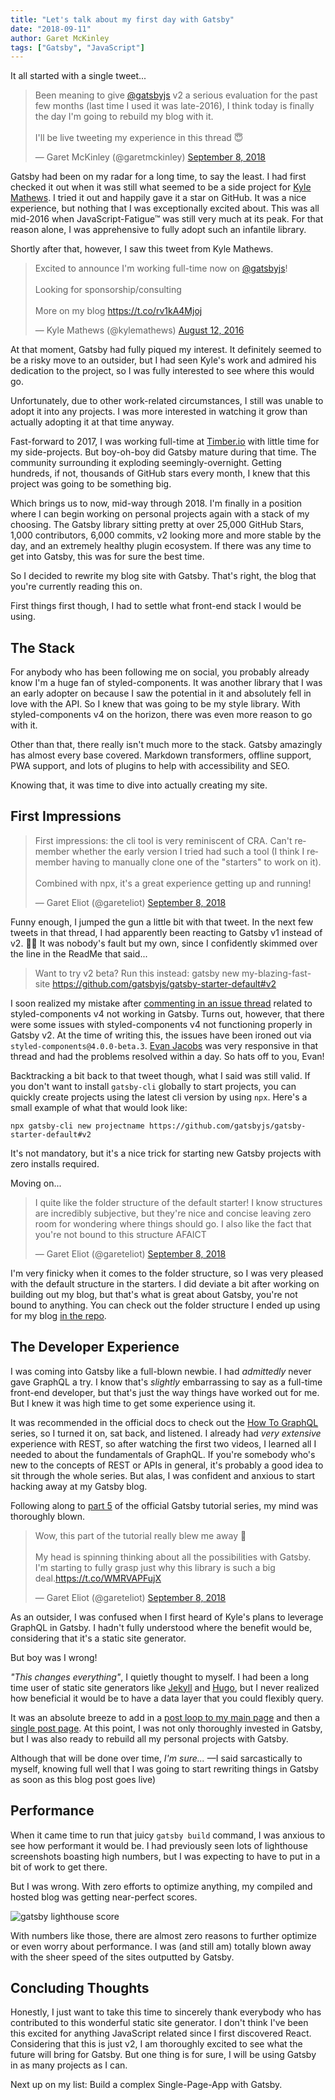 ```yaml
---
title: "Let's talk about my first day with Gatsby"
date: "2018-09-11"
author: Garet McKinley
tags: ["Gatsby", "JavaScript"]
---
```


It all started with a single tweet...

<blockquote class="twitter-tweet" data-lang="en"><p lang="en" dir="ltr">Been meaning to give <a href="https://twitter.com/gatsbyjs?ref_src=twsrc%5Etfw">@gatsbyjs</a> v2 a serious evaluation for the past few months (last time I used it was late-2016), I think today is finally the day I&#39;m going to rebuild my blog with it.<br><br>I&#39;ll be live tweeting my experience in this thread 😇</p>&mdash; Garet McKinley (@garetmckinley) <a href="https://twitter.com/garetmckinley/status/1038509605477867525?ref_src=twsrc%5Etfw">September 8, 2018</a></blockquote>

Gatsby had been on my radar for a long time, to say the least. I had first checked it out when it was still what seemed to be a side project for [Kyle Mathews](https://twitter.com/kylemathews). I tried it out and happily gave it a star on GitHub. It was a nice experience, but nothing that I was exceptionally excited about. This was all mid-2016 when JavaScript-Fatigue™ was still very much at its peak. For that reason alone, I was apprehensive to fully adopt such an infantile library.

Shortly after that, however, I saw this tweet from Kyle Mathews.

<blockquote class="twitter-tweet" data-lang="en"><p lang="en" dir="ltr">Excited to announce I&#39;m working full-time now on <a href="https://twitter.com/gatsbyjs?ref_src=twsrc%5Etfw">@gatsbyjs</a>!<br><br>Looking for sponsorship/consulting<br><br>More on my blog <a href="https://t.co/rv1kA4Mjoj">https://t.co/rv1kA4Mjoj</a></p>&mdash; Kyle Mathews (@kylemathews) <a href="https://twitter.com/kylemathews/status/764162167536889856?ref_src=twsrc%5Etfw">August 12, 2016</a></blockquote>

At that moment, Gatsby had fully piqued my interest. It definitely seemed to be a risky move to an outsider, but I had seen Kyle's work and admired his dedication to the project, so I was fully interested to see where this would go.

Unfortunately, due to other work-related circumstances, I still was unable to adopt it into any projects. I was more interested in watching it grow than actually adopting it at that time anyway.

Fast-forward to 2017, I was working full-time at [Timber.io](https://timber.io) with little time for my side-projects. But boy-oh-boy did Gatsby mature during that time. The community surrounding it exploding seemingly-overnight. Getting hundreds, if not, thousands of GitHub stars every month, I knew that this project was going to be something big.

Which brings us to now, mid-way through 2018. I'm finally in a position where I can begin working on personal projects again with a stack of my choosing. The Gatsby library sitting pretty at over 25,000 GitHub Stars, 1,000 contributors, 6,000 commits, v2 looking more and more stable by the day, and an extremely healthy plugin ecosystem. If there was any time to get into Gatsby, this was for sure the best time.

So I decided to rewrite my blog site with Gatsby. That's right, the blog that you're currently reading this on.

First things first though, I had to settle what front-end stack I would be using.

## The Stack

For anybody who has been following me on social, you probably already know I'm a huge fan of styled-components. It was another library that I was an early adopter on because I saw the potential in it and absolutely fell in love with the API. So I knew that was going to be my style library. With styled-components v4 on the horizon, there was even more reason to go with it.

Other than that, there really isn't much more to the stack. Gatsby amazingly has almost every base covered. Markdown transformers, offline support, PWA support, and lots of plugins to help with accessibility and SEO.

Knowing that, it was time to dive into actually creating my site.

## First Impressions

<blockquote class="twitter-tweet" data-conversation="none" data-lang="en"><p lang="en" dir="ltr">First impressions: the cli tool is very reminiscent of CRA. Can&#39;t remember whether the early version I tried had such a tool (I think I remember having to manually clone one of the &quot;starters&quot; to work on it).<br><br>Combined with npx, it&#39;s a great experience getting up and running!</p>&mdash; Garet Eliot (@gareteliot) <a href="https://twitter.com/gareteliot/status/1038515302483550215?ref_src=twsrc%5Etfw">September 8, 2018</a></blockquote>

Funny enough, I jumped the gun a little bit with that tweet. In the next few tweets in that thread, I had apparently been reacting to Gatsby v1 instead of v2. :man_facepalming: It was nobody's fault but my own, since I confidently skimmed over the line in the ReadMe that said...

> Want to try v2 beta? Run this instead: gatsby new my-blazing-fast-site https://github.com/gatsbyjs/gatsby-starter-default#v2

I soon realized my mistake after [commenting in an issue thread](https://github.com/gatsbyjs/gatsby/issues/7897#issuecomment-419673892) related to styled-components v4 not working in Gatsby. Turns out, however, that there were some issues with styled-components v4 not functioning properly in Gatsby v2. At the time of writing this, the issues have been ironed out via `styled-components@4.0.0-beta.3`. [Evan Jacobs](https://twitter.com/probablyup) was very responsive in that thread and had the problems resolved within a day. So hats off to you, Evan!

Backtracking a bit back to that tweet though, what I said was still valid. If you don't want to install `gatsby-cli` globally to start projects, you can quickly create projects using the latest cli version by using `npx`. Here's a small example of what that would look like:

```term
npx gatsby-cli new projectname https://github.com/gatsbyjs/gatsby-starter-default#v2
```

It's not mandatory, but it's a nice trick for starting new Gatsby projects with zero installs required.

Moving on...

<blockquote class="twitter-tweet" data-conversation="none" data-lang="en"><p lang="en" dir="ltr">I quite like the folder structure of the default starter! I know structures are incredibly subjective, but they&#39;re nice and concise leaving zero room for wondering where things should go. I also like the fact that you&#39;re not bound to this structure AFAICT</p>&mdash; Garet Eliot (@gareteliot) <a href="https://twitter.com/gareteliot/status/1038517258694389760?ref_src=twsrc%5Etfw">September 8, 2018</a></blockquote>

I'm very finicky when it comes to the folder structure, so I was very pleased with the default structure in the starters. I did deviate a bit after working on building out my blog, but that's what is great about Gatsby, you're not bound to anything. You can check out the folder structure I ended up using for my blog [in the repo](https://github.com/garetmckinley/words.garet.io/tree/master/src).

## The Developer Experience

I was coming into Gatsby like a full-blown newbie. I had _admittedly_ never gave GraphQL a try. I know that's _slightly_ embarrassing to say as a full-time front-end developer, but that's just the way things have worked out for me. But I knew it was high time to get some experience using it.

It was recommended in the official docs to check out the [How To GraphQL](https://www.howtographql.com/) series, so I turned it on, sat back, and listened. I already had _very extensive_ experience with REST, so after watching the first two videos, I learned all I needed to about the fundamentals of GraphQL. If you're somebody who's new to the concepts of REST or APIs in general, it's probably a good idea to sit through the whole series. But alas, I was confident and anxious to start hacking away at my Gatsby blog.

Following along to [part 5](https://next.gatsbyjs.org/tutorial/part-five/) of the official Gatsby tutorial series, my mind was thoroughly blown.

<blockquote class="twitter-tweet" data-conversation="none" data-lang="en"><p lang="en" dir="ltr">Wow, this part of the tutorial really blew me away 🤯<br><br>My head is spinning thinking about all the possibilities with Gatsby. I&#39;m starting to fully grasp just why this library is such a big deal.<a href="https://t.co/WMRVAPFujX">https://t.co/WMRVAPFujX</a></p>&mdash; Garet Eliot (@gareteliot) <a href="https://twitter.com/gareteliot/status/1038575964052234240?ref_src=twsrc%5Etfw">September 8, 2018</a></blockquote>

As an outsider, I was confused when I first heard of Kyle's plans to leverage GraphQL in Gatsby. I hadn't fully understood where the benefit would be, considering that it's a static site generator.

But boy was I wrong!

_"This changes everything"_, I quietly thought to myself. I had been a long time user of static site generators like [Jekyll](https://jekyllrb.com/) and [Hugo](https://gohugo.io/), but I never realized how beneficial it would be to have a data layer that you could flexibly query.

It was an absolute breeze to add in a [post loop to my main page](https://next.gatsbyjs.org/tutorial/part-six/#create-a-list-of-your-sites-markdown-files-in-srcpagesindexjs) and then a [single post page](https://next.gatsbyjs.org/tutorial/part-seven/). At this point, I was not only thoroughly invested in Gatsby, but I was also ready to rebuild all my personal projects with Gatsby.

Although that will be done over time, _I'm sure..._ —I said sarcastically to myself, knowing full well that I was going to start rewriting things in Gatsby as soon as this blog post goes live)

## Performance

When it came time to run that juicy `gatsby build` command, I was anxious to see how performant it would be. I had previously seen lots of lighthouse screenshots boasting high numbers, but I was expecting to have to put in a bit of work to get there.

But I was wrong. With zero efforts to optimize anything, my compiled and hosted blog was getting near-perfect scores.

![gatsby lighthouse score](https://pbs.twimg.com/media/Dmr938AVsAA8H42.jpg:large)

With numbers like those, there are almost zero reasons to further optimize or even worry about performance. I was (and still am) totally blown away with the sheer speed of the sites outputted by Gatsby.

## Concluding Thoughts

Honestly, I just want to take this time to sincerely thank everybody who has contributed to this wonderful static site generator. I don't think I've been this excited for anything JavaScript related since I first discovered React. Considering that this is just v2, I am thoroughly excited to see what the future will bring for Gatsby. But one thing is for sure, I will be using Gatsby in as many projects as I can.

Next up on my list: Build a complex Single-Page-App with Gatsby.
